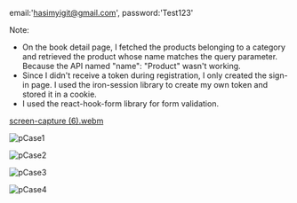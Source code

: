 email:'hasimyigit@gmail.com',
password:'Test123'

Note: 
* On the book detail page, I fetched the products belonging to a category and retrieved the product whose name matches the query parameter. Because the API named "name": "Product" wasn't working.
* Since I didn't receive a token during registration, I only created the sign-in page. I used the iron-session library to create my own token and stored it in a cookie.
* I used the react-hook-form library for form validation.




[screen-capture (6).webm](https://github.com/user-attachments/assets/eb89eb97-4c7d-43d4-88d3-93a07e166ef5)

![pCase1](https://github.com/user-attachments/assets/7984a893-b2d4-4a26-80a3-8a1559183823)

![pCase2](https://github.com/user-attachments/assets/05163272-2760-4543-9625-1a77b5911c27)

![pCase3](https://github.com/user-attachments/assets/f209d08d-916e-4ff9-8ff6-7a733e1b4ca2)

![pCase4](https://github.com/user-attachments/assets/2a270d0e-41f0-4055-8d30-d55c6eb92b9e)
